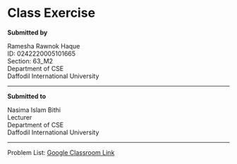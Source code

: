 # Class Exercise


**Submitted by**

Ramesha Rawnok Haque </br>
ID: 0242220005101665 </br>
Section: 63_M2 </br>
Department of CSE</br>
Daffodil International University 

---

**Submitted to**

Nasima Islam Bithi</br>
Lecturer</br>
Department of CSE</br>
Daffodil International University

---
Problem List: [Google Classroom Link](https://classroom.google.com/c/Njk4Mzc1MTU1NTI3/p/NzM2MDc5MDMzNTg4)
